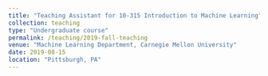 ```yaml
---
title: "Teaching Assistant for 10-315 Introduction to Machine Learning"
collection: teaching
type: "Undergraduate course"
permalink: /teaching/2019-fall-teaching
venue: "Machine Learning Department, Carnegie Mellon University"
date: 2019-08-15
location: "Pittsburgh, PA"
---
```

